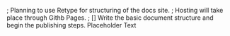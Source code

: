 ; Planning to use Retype for structuring of the docs site.
; Hosting will take place through Githb Pages.
; [] Write the basic document structure and begin the publishing steps.
Placeholder Text

